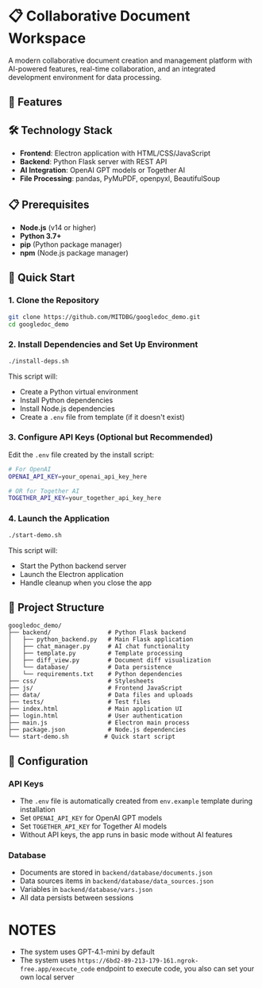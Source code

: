 # 📋 Collaborative Document Workspace

A modern collaborative document creation and management platform with AI-powered features, real-time collaboration, and an integrated development environment for data processing.

## 🌟 Features

## 🛠️ Technology Stack

- **Frontend**: Electron application with HTML/CSS/JavaScript
- **Backend**: Python Flask server with REST API
- **AI Integration**: OpenAI GPT models or Together AI
- **File Processing**: pandas, PyMuPDF, openpyxl, BeautifulSoup

## 📋 Prerequisites

- **Node.js** (v14 or higher)
- **Python 3.7+**
- **pip** (Python package manager)
- **npm** (Node.js package manager)

## 🚀 Quick Start

### 1. Clone the Repository
```bash
git clone https://github.com/MITDBG/googledoc_demo.git
cd googledoc_demo
```

### 2. Install Dependencies and Set Up Environment
```bash
./install-deps.sh
```

This script will:
- Create a Python virtual environment
- Install Python dependencies
- Install Node.js dependencies
- Create a `.env` file from template (if it doesn't exist)

### 3. Configure API Keys (Optional but Recommended)
Edit the `.env` file created by the install script:
```bash
# For OpenAI
OPENAI_API_KEY=your_openai_api_key_here

# OR for Together AI
TOGETHER_API_KEY=your_together_api_key_here
```

### 4. Launch the Application
```bash
./start-demo.sh
```

This script will:
- Start the Python backend server
- Launch the Electron application
- Handle cleanup when you close the app


## 📁 Project Structure

```
googledoc_demo/
├── backend/                # Python Flask backend
│   ├── python_backend.py   # Main Flask application
│   ├── chat_manager.py     # AI chat functionality
│   ├── template.py         # Template processing
│   ├── diff_view.py        # Document diff visualization
│   └── database/           # Data persistence
│   └── requirements.txt    # Python dependencies
├── css/                    # Stylesheets
├── js/                     # Frontend JavaScript
├── data/                   # Data files and uploads
├── tests/                  # Test files
├── index.html              # Main application UI
├── login.html              # User authentication
├── main.js                 # Electron main process
├── package.json            # Node.js dependencies
└── start-demo.sh          # Quick start script
```

## 🔧 Configuration

### API Keys
- The `.env` file is automatically created from `env.example` template during installation
- Set `OPENAI_API_KEY` for OpenAI GPT models
- Set `TOGETHER_API_KEY` for Together AI models
- Without API keys, the app runs in basic mode without AI features

### Database
- Documents are stored in `backend/database/documents.json`
- Data sources items in `backend/database/data_sources.json`
- Variables in `backend/database/vars.json`
- All data persists between sessions


# NOTES
- The system uses GPT-4.1-mini by default
- The system uses `https://6bd2-89-213-179-161.ngrok-free.app/execute_code` endpoint to execute code, you also can set your own local server
